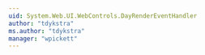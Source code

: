 ```yaml
---
uid: System.Web.UI.WebControls.DayRenderEventHandler
author: "tdykstra"
ms.author: "tdykstra"
manager: "wpickett"
---
```

